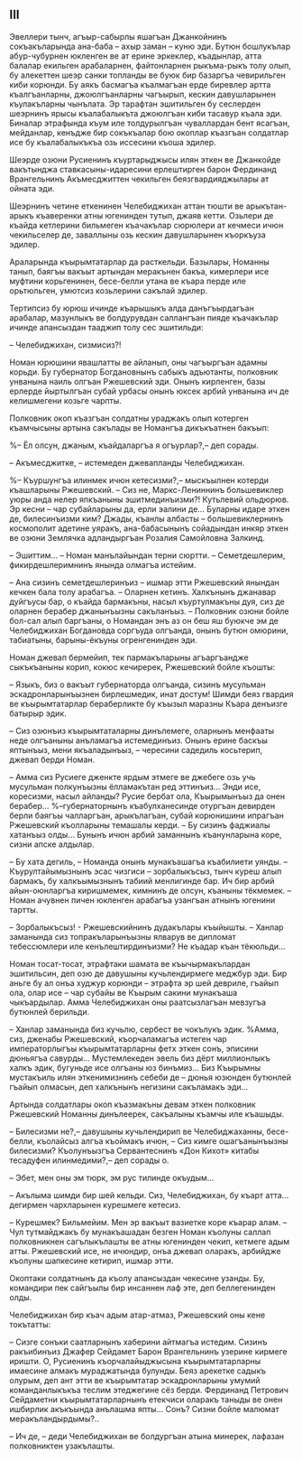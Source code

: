 ## III

Эвеллери тынч, агъыр-сабырлы яшагъан Джанкойнинъ сокъакъларында ана-баба – ахыр заман – куню эди.
Бутюн бошлукълар абур-чубурнен юкленген ве ат ерине эркеклер, къадынлар, атта балалар екильген арабаларнен, файтонларнен рыкъма-рыкъ толу олып, бу алекеттен шеэр санки топланды ве буюк бир базаргъа чевирильген киби корюнди. 
Бу аякъ басмагъа къалмагъан ерде биревлер артта къалгъанларны, джоюлгъанларны чагъырып, кескин давушларынен къулакъларны чынълата.
Эр тарафтан эшитильген бу сеслерден шеэрнинъ ярысы къалабалыкъта джоюлгъан киби тасавур къала эди.
Биналар этрафында къум иле толдурылгъан чуваллардан бент ясагъан, мейданлар, кенъдже бир сокъкъалар бою окоплар къазгъан солдатлар исе бу къалабалыкъкъа озь иссесини къоша эдилер.

Шеэрде озюни Русиенинъ къуртарыджысы илян эткен ве Джанкойде вакътынджа ставкасыны-идаресини ерлештирген барон Фердинанд Врангельнинъ Акъмесджиттен чекильген беязгвардияджылары ат ойната эди.

Шеэрнинъ четине еткенинен Челебиджихан аттан тюшти ве арыкътан-арыкъ къаверенки атны югенинден тутып, джаяв кетти.
Озьлери де къайда кетлерини бильмеген къачакълар сюрюлери ат кечмеси ичюн чекильселер де, заваллыны озь кескин давушларынен къоркъуза эдилер. 

Араларында къырымтатарлар да расткельди.
Базылары, Номанны танып, баягъы вакъыт артындан меракънен бакъа, кимерлери исе муфтини корьгенинен, бесе-белли утана ве къара перде иле орьтюльген, умютсиз козьлерини сакълай эдилер.

Тертипсиз бу юрюш ичинде къарышыкъ алда данъгъырдагъан арабалар, мазунлыкъ ве болдурувдан саллангъан пияде къачакълар ичинде апансыздан тааджип толу сес эшитильди:

– Челебиджихан, сизмисиз?!

Номан юрюшини явашлатты ве айланып, оны чагъыргъан адамны корьди.
Бу губернатор Богдановнынъ сабыкъ адъютанты, полковник унванына наиль олгъан Ржешевский эди.
Онынъ кирленген, базы ерлерде йыртылгъан субай урбасы онынъ юксек арбий унванына ич де келишмегени козьге чарпты.

Полковник окоп къазгъан солдатны ураджакъ олып котерген къамчысыны артына сакълады ве Номангъа дикъкъатнен бакъып:

%– Ёл олсун, джаным, къайдаларгъа я огъурлар?,– деп сорады.

– Акъмесджитке, – истемеден джевапланды Челебиджихан.

%– Къуршунгъа илинмек ичюн кетесизми?,– мыскъылнен котерди къашларыны Ржешевский.
– Сиз не, Маркс-Лениннинъ большевиклер уюры анда нелер япкъаныны эшитмединъизми?!
Кутьлевий ольдюрюв.
Эр кесни – чар субайларыны да, ерли эалини де…
Буларны идаре эткен де, билесинъизми ким?
Джады, къанлы албасты – большевиклернинъ космополит адетине уяракъ, ана-бабасынынъ сойадындан инкяр эткен ве озюни Землячка адландыргъан Розалия Самойловна Залкинд.

– Эшиттим…
– Номан манълайындан терни сюртти.
– Семетдешлерим, фикирдешлеримнинъ янында олмагъа истейим.

– Ана сизинъ семетдешлеринъиз – ишмар этти Ржешевский янындан кечкен бала толу арабагъа.
– Оларнен кетинъ.
Халкънынъ джанавар дуйгъусы бар, о къайда бармакъны, насыл къуртулмакъны дуя, сиз де оларнен берабер джанынъызны сакъланъыз.
– Полковник озюни бойле бол-сал алып баргъаны, о Номандан энъ аз он беш яш буюкче эм де Челебиджихан Богдановда соргъуда олгъанда, онынъ бутюн омюрини, табиатыны, барыны-ёкъуны огренгенинден эди.

Номан джевап бермейип, тек пармакъларыны агъаргъандже сыкъкъаныны корип, кокюс кечиререк, Ржешевский бойле къошты:

– Языкъ, биз о вакъыт губернаторда олгъанда, сизинъ мусульман эскадронларынъызнен бирлешмедик, инат достум!
Шимди беяз гвардия ве къырымтатарлар бераберликте бу къызыл маразны Къара денъизге батырыр эдик.

– Сиз озюнъиз къырымтаталарны динълемеге, оларнынъ менфааты неде олгъаныны анъламагъа истемединъиз. Онынъ ерине баскъы яптынъыз, мени якъаладынъыз, – чересини садедиль косьтерип, джевап берди Номан.

– Амма сиз Русиеге дженкте ярдым этмеге ве джебеге озь учь мусульман полкунъызны ёлламакътан ред эттинъиз…
Энди исе, коресизми, насыл айланды?
Русие бербат ола, Къырымынъыз да онен берабер…
%–губернаторнынъ къабулханесинде отургъан девирден берли баягъы чалларгъан, арыкълагъан, субай корюнишини ипрагъан Ржешевский къолларыны темашалы керди.
– Бу сизинъ фаджиалы хатанъыз олды…
Бунынъ ичюн арбий заманнынъ къанунларына коре, сизни апске алдылар.

– Бу хата дегиль, – Номанда онынъ мунакъашагъа къабилиети уянды.
– Къурултайымызнынъ эсас чизгиси – зорбалыкъсыз, тынч куреш алып бармакъ, бу халкъымызнынъ табиий менлигинде бар.
Ич бир арбий айын-оюнларгъа киришмемек, кимнинъ де олсун, къаныны тёкмемек.
– Номан ачувнен пичен юкленген арабагъа узангъан атнынъ югенини тартты. 

– Зорбалыкъсыз! - Ржешевскийнинъ дудакълары къыйышты.
– Ханлар заманында сиз топракъларынъызны ялварув ве дипломат тебессюмлери иле кенълештирдинъизми?
Не къадар къан тёкюльди…

Номан тосат-тосат, этрафтаки шамата ве къычырмакълардан эшитильсин, деп озю де давушыны кучьлендирмеге меджбур эди.
Бир аньге бу ал онъа худжур корюнди – этрафта эр шей девриле, гъайып ола, олар исе – чар субайы ве Къырым сакини мунакъаша чыкъардылар.
Амма Челебиджихан оны раатсызлагъан мевзугъа бутюнлей берильди.

– Ханлар заманында биз кучьлю, сербест ве чокълукъ эдик.
%Амма, сиз, дженабы Ржешевский, къорчаламагъа истеген чар императорлыгъы къырымтатарларны фетх эткен сонъ, эписини дюньягъа савурды…
Мустемлекеден эвель биз дёрт миллионлыкъ халкъ эдик, бугуньде исе олгъаны юз бинъмиз…
Биз Къырымны мустакъиль илян эткенимизнинъ себеби де – дюнья юзюнден бутюнлей гъайып олмасын, деп халкънынъ негизини сакъламакъ эди…

Артында солдатлары окоп къазмакъны девам эткен полковник Ржешевский Номанны динълеерек, сакъалыны къамчы иле къашыды.

– Билесизми не?,– давушыны кучьлендирип ве Челебиджаханны, бесе-белли, къолайсыз алгъа къоймакъ ичюн, – Сиз кимге ошагъанынъызны билесизми? Къолунъызгъа Сервантеснинъ «Дон Кихот» китабы тесадуфен илинмедими?,– деп сорады о.

– Эбет, мен оны эм тюрк, эм рус тилинде окъудым…

– Акълыма шимди бир шей кельди.
Сиз, Челебиджихан, бу къарт атта... дегирмен чархларынен курешмеге кетесиз.

– Курешмек?
Бильмейим.
Мен эр вакъыт вазиетке коре къарар алам.
– Чул тутмайджакъ бу мунакъашадан безген Номан къолуны саллап полковникнен сагълыкълашты ве атны югенинден чекип, кетмеге адым атты.
Ржешевский исе, не ичюндир, онъа джевап оларакъ, арбийдже къолуны шапкесине кетирип, ишмар этти.

Окоптаки солдатнынъ да къолу апансыздан чекесине узанды.
Бу, командири пек сайгъылы бир инсаннен лаф эте, деп беллегенинден олды.

Челебиджихан бир къач адым атар-атмаз, Ржешевский оны кене токътатты:

– Сизге сонъки саатларнынъ хаберини айтмагъа истедим.
Сизинъ ракъибинъиз Джафер Сейдамет Барон Врангельнинъ узерине кирмеге иришти.
О, Русиенинъ къорчалайыджысына къырымтатарларны имаесине алмакъ мураджатында булунды.
Беяз арекетке садыкъ олурым, деп ант этти ве къырымтатар эскадронларыны умумий команданлыкъкъа теслим этеджегине сёз берди.
Фердинанд Петрович Сейдаметни къырымтатарларнынъ етекчиси оларакъ таныды ве онен ишбирлик акъкъында анълашма япты…
Сонъ?
Сизни бойле малюмат меракъландырдымы?..

– Ич де, – деди Челебиджихан ве болдургъан атына минерек, лафазан полковниктен узакълашты.
